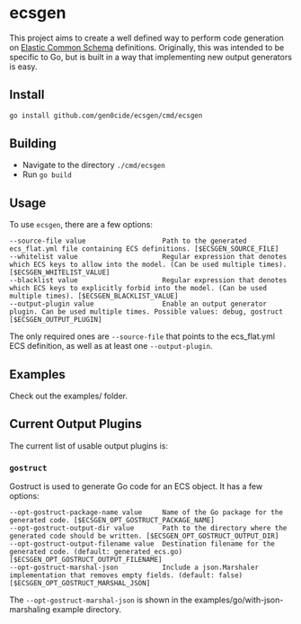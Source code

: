 # ecsgen

This project aims to create a well defined way to perform code generation on [Elastic Common Schema](https://github.com/elastic/ecs) definitions. Originally, this was intended to be specific to Go, but is built in a way that implementing new output generators is easy.

## Install

```sh
go install github.com/gen0cide/ecsgen/cmd/ecsgen
```

## Building
- Navigate to the directory `./cmd/ecsgen`
- Run `go build`

## Usage

To use `ecsgen`, there are a few options:

```
--source-file value                   Path to the generated ecs_flat.yml file containing ECS definitions. [$ECSGEN_SOURCE_FILE]
--whitelist value                     Regular expression that denotes which ECS keys to allow into the model. (Can be used multiple times). [$ECSGEN_WHITELIST_VALUE]
--blacklist value                     Regular expression that denotes which ECS keys to explicitly forbid into the model. (Can be used multiple times). [$ECSGEN_BLACKLIST_VALUE]
--output-plugin value                 Enable an output generator plugin. Can be used multiple times. Possible values: debug, gostruct [$ECSGEN_OUTPUT_PLUGIN]
```

The only required ones are `--source-file` that points to the ecs_flat.yml ECS definition, as well as at least one `--output-plugin`.

## Examples

Check out the examples/ folder.

## Current Output Plugins

The current list of usable output plugins is:

### `gostruct`

Gostruct is used to generate Go code for an ECS object. It has a few options:

```
--opt-gostruct-package-name value     Name of the Go package for the generated code. [$ECSGEN_OPT_GOSTRUCT_PACKAGE_NAME]
--opt-gostruct-output-dir value       Path to the directory where the generated code should be written. [$ECSGEN_OPT_GOSTRUCT_OUTPUT_DIR]
--opt-gostruct-output-filename value  Destination filename for the generated code. (default: generated_ecs.go) [$ECSGEN_OPT_GOSTRUCT_OUTPUT_FILENAME]
--opt-gostruct-marshal-json           Include a json.Marshaler implementation that removes empty fields. (default: false) [$ECSGEN_OPT_GOSTRUCT_MARSHAL_JSON]
```

The `--opt-gostruct-marshal-json` is shown in the examples/go/with-json-marshaling example directory.
